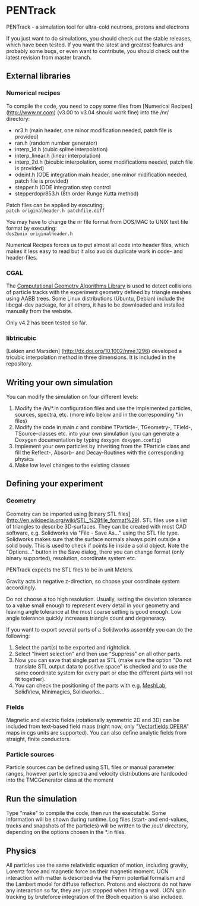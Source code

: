 PENTrack
========

PENTrack - a simulation tool for ultra-cold neutrons, protons and electrons

If you just want to do simulations, you should check out the stable releases, which have been tested. If you want the latest and greatest features and probably some bugs, or even want to contribute, you should check out the latest revision from master branch.

External libraries
-----------

### Numerical recipes

To compile the code, you need to copy some files from [Numerical Recipes] (http://www.nr.com) (v3.00 to v3.04 should work fine) into the /nr/ directory:
* nr3.h (main header, one minor modification needed, patch file is provided)
* ran.h (random number generator)
* interp_1d.h (cubic spline interpolation)
* interp_linear.h (linear interpolation)
* interp_2d.h (bicubic interpolation, some modifications needed, patch file is provided)
* odeint.h (ODE integration main header, one minor midification needed, patch file is provided)
* stepper.h (ODE integration step control
* stepperdopr853.h (8th order Runge Kutta method)

Patch files can be applied by executing:  
`patch originalheader.h patchfile.diff`

You may have to change the nr file format from DOS/MAC to UNIX text file format by executing:  
`dos2unix originalheader.h`

Numerical Recipes forces us to put almost all code into header files, which makes it less easy to read but it also avoids duplicate work in code- and header-files.

### CGAL

The [Computational Geometry Algorithms Library](http://www.cgal.org/) is used to detect collisions of particle tracks with the experiment geometry defined by triangle meshes using AABB trees.
Some Linux distributions (Ubuntu, Debian) include the libcgal-dev package, for all others, it has to be downloaded and installed manually from the website.

Only v4.2 has been tested so far.

### libtricubic

[Lekien and Marsden] (http://dx.doi.org/10.1002/nme.1296) developed a tricubic interpolation method in three dimensions. It is included in the repository.

Writing your own simulation
---------------------------

You can modify the simulation on four different levels:

1. Modify the /in/*.in configuration files and use the implemented particles, sources, spectra, etc. (more info below and in the corresponding *.in files)
2. Modify the code in main.c and combine TParticle-, TGeometry-, TField-, TSource-classes etc. into your own simulation (you can generate a Doxygen documentation by typing `doxygen doxygen.config`)
3. Implement your own particles by inheriting from the TParticle class and fill the Reflect-, Absorb- and Decay-Routines with the corresponding physics
4. Make low level changes to the existing classes

Defining your experiment
------------------------

### Geometry

Geometry can be imported using [binary STL files] (http://en.wikipedia.org/wiki/STL_%28file_format%29).
STL files use a list of triangles to describe 3D-surfaces. They can be created with most CAD software, e.g. Solidworks via "File - Save As..." using the STL file type. Solidworks makes sure that the surface normals always point outside a solid body. This is used to check if points lie inside a solid object.
Note the "Options..." button in the Save dialog, there you can change format (only binary supported), resolution, coordinate system etc.

PENTrack expects the STL files to be in unit Meters.

Gravity acts in negative z-direction, so choose your coordinate system accordingly.

Do not choose a too high resolution. Usually, setting the deviation tolerance to a value small enough to represent every detail in your geometry and leaving angle tolerance at the most coarse setting is good enough. Low angle tolerance quickly increases triangle count and degeneracy.

If you want to export several parts of a Solidworks assembly you can do the following:

1. Select the part(s) to be exported and rightclick.
2. Select "Invert selection" and then use "Suppress" on all other parts.
3. Now you can save that single part as STL (make sure the option "Do not translate STL output data to positive space" is checked and to use the same coordinate system for every part or else the different parts will not fit together).
4. You can check the positioning of the parts with e.g. [MeshLab](http://meshlab.sourceforge.net/), SolidView, Minimagics, Solidworks...

### Fields

Magnetic and electric fields (rotationally symmetric 2D and 3D) can be included from text-based field maps
(right now, only "[Vectorfields OPERA](https://www.cobham.com/about-cobham/aerospace-and-security/about-us/antenna-systems/specialist-technical-services-and-software/products-and-services/design-simulation-software/opera.aspx)" maps in cgs units are supported).
You can also define analytic fields from straight, finite conductors.

### Particle sources

Particle sources can be defined using STL files or manual parameter ranges, however particle spectra and velocity distributions are hardcoded into the TMCGenerator class at the moment

Run the simulation
------------------

Type "make" to compile the code, then run the executable. Some information will be shown during runtime. Log files (start- and end-values, tracks and snapshots of the particles) will be written to the /out/ directory, depending on the options chosen in the *.in files.

Physics
-------

All particles use the same relativistic equation of motion, including gravity, Lorentz force and magnetic force on their magnetic moment. UCN interaction with matter is described via the Fermi potential formalism and the Lambert model for diffuse reflection. Protons and electrons do not have any interaction so far, they are just stopped when hitting a wall. UCN spin tracking by bruteforce integration of the Bloch equation is also included.


